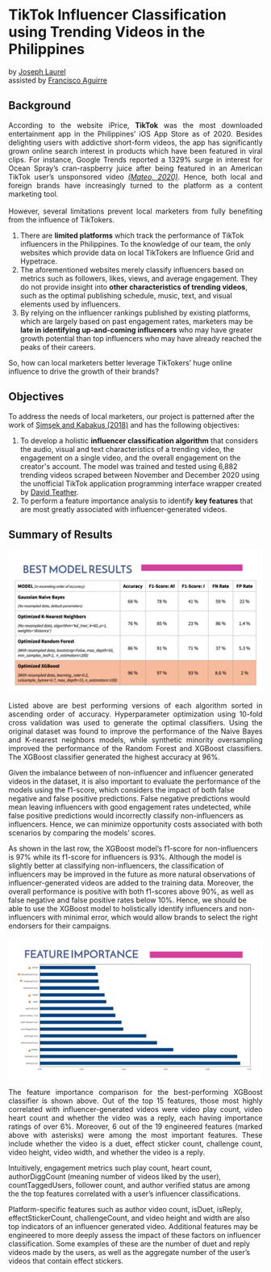 # **TikTok Influencer Classification using Trending Videos in the Philippines**
by [Joseph Laurel](http://linkedin.com/in/josephlaurel)
<br> assisted by [Francisco Aguirre](https://www.linkedin.com/in/franciscoeaguirre/)

## <b> Background </b>
<p align='justify'>
According to the website iPrice, <b>TikTok</b> was the most downloaded entertainment app in the Philippines’ iOS App Store as of 2020. Besides delighting users with addictive short-form videos, the app has significantly grown online search interest in products which have been featured in viral clips. For instance, Google Trends reported a 1329% surge in interest for Ocean Spray’s cran-raspberry juice after being featured in an American TikTok user’s unsponsored video <i><a href="https://www.onenews.ph/tiktok-still-the-most-downloaded-entertainment-app-in-phl-retains-global-popularity-despite-controversies">(Mateo, 2020)</a></i>. Hence, both local and foreign brands have increasingly turned to the platform as a content marketing tool.
<br><br>
However, several limitations prevent local marketers from fully benefiting from the influence of TikTokers.
<br> 

1.   There are <b>limited platforms</b> which track the performance of TikTok influencers in the Philippines. To the knowledge of our team, the only websites which provide data on local TikTokers are Influence Grid and Hypetrace. <br>
2.   The aforementioned websites merely classify influencers based on metrics such as followers, likes, views, and average engagement. They do not provide insight into <b>other characteristics of trending videos</b>, such as the optimal publishing schedule, music, text, and visual elements used by influencers. <br>
3.   By relying on the influencer rankings published by existing platforms, which are largely based on past engagement rates, marketers may be <b>late in identifying up-and-coming influencers</b> who may have greater growth potential than top influencers who may have already reached the peaks of their careers.

So, how can local marketers better leverage TikTokers’ huge online influence to drive the growth of their brands?

</p>

## <b> Objectives </b>

To address the needs of local marketers, our project is patterned after the work of [Şimşek and Kabakus (2018)](https://www.researchgate.net/publication/329896342_Finding_Influencers_on_Twitter_with_Using_Machine_Learning_Classification_Algorithms) and has the following objectives:

1.   To develop a holistic <b>influencer classification algorithm</b> that considers the audio, visual and text characteristics of a trending video, the engagement on a single video, and the overall engagement on the creator's account. The model was trained and tested using 6,882 trending videos scraped between November and December 2020 using the unofficial TikTok application programming interface wrapper created by [David Teather](https://davidteather.github.io/TikTok-Api/).<br>
2.   To perform a feature importance analysis to identify <b>key features</b> that are most greatly associated with influencer-generated videos. 

## <b> Summary of Results </b>
![Best Model Results](Images/Screen%20Shot%202021-01-20%20at%208.00.25%20PM.png)

<p align='justify'>
Listed above are best performing versions of each algorithm sorted in ascending order of accuracy. Hyperparameter optimization using 10-fold cross validation was used to generate the optimal classifiers. Using the original dataset was found to improve the performance of the Naive Bayes and K-nearest neighbors models, while synthetic minority oversampling improved the performance of the Random Forest and XGBoost classifiers. The XGBoost classifier generated the highest accuracy at 96%.

Given the imbalance between of non-influencer and influencer generated videos in the dataset, it is also important to evaluate the performance of the models using the f1-score, which considers the impact of both false negative and false positive predictions. False negative predictions would mean leaving influencers with good engagement rates undetected, while false positive predictions would incorrectly classify non-influencers as influencers. Hence, we can minimize opportunity costs associated with both scenarios by comparing the models’ scores.

As shown in the last row, the XGBoost model’s f1-score for non-influencers is 97% while its f1-score for influencers is 93%. Although the model is slightly better at classifying non-influencers, the classification of influencers may be improved in the future as more natural observations of influencer-generated videos are added to the training data. Moreover, the overall performance is positive with both f1-scores above 90%, as well as false negative and false positive rates below 10%. Hence, we should be able to use the XGBoost model to holistically identify influencers and non-influencers with minimal error, which would allow brands to select the right endorsers for their campaigns.
</p>

![Feature Importance Analysis](Images/Screen%20Shot%202021-01-20%20at%208.07.52%20PM.png)

<p align='justify'>
The feature importance comparison for the best-performing XGBoost classifier is shown above. Out of the top 15 features, those most highly correlated with influencer-generated videos were video play count, video heart count and whether the video was a reply, each having importance ratings of over 6%. Moreover, 6 out of the 19 engineered features (marked above with asterisks) were among the most important features. These include whether the video is a duet, effect sticker count, challenge count, video height, video width, and whether the video is a reply.

Intuitively, engagement metrics such play count, heart count, authorDiggCount (meaning number of videos liked by the user), countTaggedUsers, follower count, and author verified status are among the the top features correlated with a user’s influencer classifications. 

Platform-specific features such as author video count, isDuet, isReply, effectStickerCount, challengeCount, and video height and width are also top indicators of an influencer generated video. Additional features may be engineered to more deeply assess the impact of these factors on influencer classification. Some examples of these are the number of duet and reply videos made by the users, as well as the aggregate number of the user’s videos that contain effect stickers.
</p>
